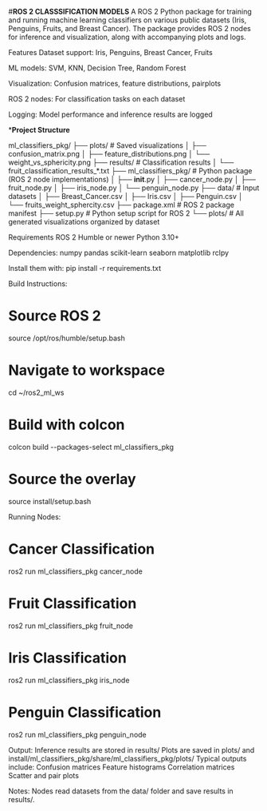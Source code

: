 #****ROS 2 CLASSSIFICATION MODELS****
A ROS 2 Python package for training and running machine learning classifiers on various public datasets (Iris, Penguins, Fruits, and Breast Cancer). The package provides ROS 2 nodes for inference and visualization, along with accompanying plots and logs.

Features
Dataset support: Iris, Penguins, Breast Cancer, Fruits

ML models: SVM, KNN, Decision Tree, Random Forest

Visualization: Confusion matrices, feature distributions, pairplots

ROS 2 nodes: For classification tasks on each dataset

Logging: Model performance and inference results are logged

*****Project Structure****

ml_classifiers_pkg/
├── plots/                          # Saved visualizations
│   ├── confusion_matrix.png
│   ├── feature_distributions.png
│   └── weight_vs_sphericity.png
├── results/                        # Classification results
│   └── fruit_classification_results_*.txt
├── ml_classifiers_pkg/            # Python package (ROS 2 node implementations)
│   ├── __init__.py
│   ├── cancer_node.py
│   ├── fruit_node.py
│   ├── iris_node.py
│   └── penguin_node.py
├── data/                           # Input datasets
│   ├── Breast_Cancer.csv
│   ├── Iris.csv
│   ├── Penguin.csv
│   └── fruits_weight_sphercity.csv
├── package.xml                    # ROS 2 package manifest
├── setup.py                       # Python setup script for ROS 2
└── plots/                         # All generated visualizations organized by dataset

Requirements
ROS 2 Humble or newer
Python 3.10+

Dependencies:
numpy
pandas
scikit-learn
seaborn
matplotlib
rclpy

Install them with:
pip install -r requirements.txt

Build Instructions:
# Source ROS 2
source /opt/ros/humble/setup.bash

# Navigate to workspace
cd ~/ros2_ml_ws

# Build with colcon
colcon build --packages-select ml_classifiers_pkg

# Source the overlay
source install/setup.bash

Running Nodes:

# Cancer Classification
ros2 run ml_classifiers_pkg cancer_node

# Fruit Classification
ros2 run ml_classifiers_pkg fruit_node

# Iris Classification
ros2 run ml_classifiers_pkg iris_node

# Penguin Classification
ros2 run ml_classifiers_pkg penguin_node

Output:
Inference results are stored in results/
Plots are saved in plots/ and install/ml_classifiers_pkg/share/ml_classifiers_pkg/plots/
Typical outputs include:
Confusion matrices
Feature histograms
Correlation matrices
Scatter and pair plots

Notes:
Nodes read datasets from the data/ folder and save results in results/.
